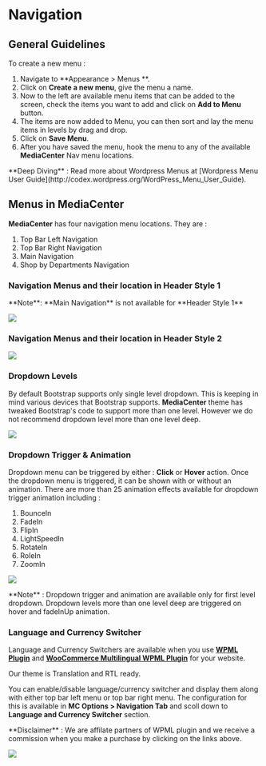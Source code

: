 # Navigation

## General Guidelines

To create a new menu :

1. Navigate to **Appearance > Menus **.
2. Click on **Create a new menu**, give the menu a name.
3. Now to the left are available menu items that can be added to the screen, check the items you want to add and click on **Add to Menu** button.
4. The items are now added to Menu, you can then sort and lay the menu items in levels by drag and drop.
5. Click on **Save Menu**.
6. After you have saved the menu, hook the menu to any of the available **MediaCenter** Nav menu locations.

<div class="alert alert-info">**Deep Diving** : Read more about Wordpress Menus at [Wordpress Menu User Guide](http://codex.wordpress.org/WordPress_Menu_User_Guide).</div>

## Menus in MediaCenter

**MediaCenter** has four navigation menu locations. They are :

1. Top Bar Left Navigation
2. Top Bar Right Navigation
3. Main Navigation
4. Shop by Departments Navigation

### Navigation Menus and their location in Header Style 1

<div class="alert alert-warning">
**Note**: **Main Navigation** is not available for **Header Style 1**
</div>

![](http://transvelo.github.io/docs/mediacenter/images/navigation-header-style-1.png)

### Navigation Menus and their location in Header Style 2

![](http://transvelo.github.io/docs/mediacenter/images/navigation-header-style-1.png)

### Dropdown Levels ##

By default Bootstrap supports only single level dropdown. This is keeping in mind various devices that Bootstrap supports. **MediaCenter** theme has tweaked Bootstrap's code to support more than one level. However we do not recommend dropdown level more than one level deep.

![](http://transvelo.github.io/docs/mediacenter/images/navigation-depth.png)

### Dropdown Trigger & Animation

Dropdown menu can be triggered by either : **Click** or **Hover** action. Once the dropdown menu is triggered, it can be shown with or without an animation. There are more than 25 animation effects available for dropdown trigger animation including :

1. BounceIn
2. FadeIn
3. FlipIn
4. LightSpeedIn
5. RotateIn
6. RoleIn
7. ZoomIn

![](http://transvelo.github.io/docs/mediacenter/images/navigation-dropdown-trigger-animation.png)

<div class="alert alert-warning">**Note** : Dropdown trigger and animation are available only for first level dropdown. Dropdown levels more than one level deep are triggered on hover and fadeInUp animation.</div>

### Language and Currency Switcher

Language and Currency Switchers are available when you use **[WPML Plugin](https://wpml.org/?aid=82291&affiliate_key=xoOnQRGm5XHk)** and **[WooCommerce Multilingual WPML Plugin](https://wpml.org/?aid=82291&affiliate_key=xoOnQRGm5XHk)** for your website.

Our theme is Translation and RTL ready.

You can enable/disable language/currency switcher and display them along with either top bar left menu or top bar right menu. The configuration for this is available in **MC Options > Navigation Tab** and scoll down to **Language and Currency Switcher** section.

<div class="alert alert-danger">**Disclaimer** : We are affilate partners of WPML plugin and we receive a commission when you make a purchase by clicking on the links above.</div>

![](http://transvelo.github.io/docs/mediacenter/images/navigation-lang-currency-switcher.png)
